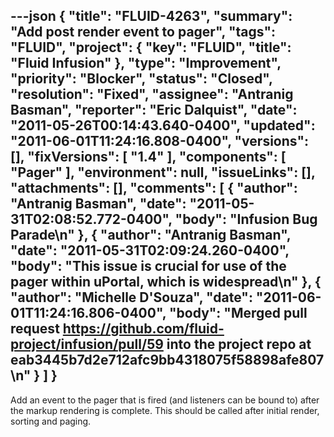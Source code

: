 ---json
{
  "title": "FLUID-4263",
  "summary": "Add post render event to pager",
  "tags": "FLUID",
  "project": {
    "key": "FLUID",
    "title": "Fluid Infusion"
  },
  "type": "Improvement",
  "priority": "Blocker",
  "status": "Closed",
  "resolution": "Fixed",
  "assignee": "Antranig Basman",
  "reporter": "Eric Dalquist",
  "date": "2011-05-26T00:14:43.640-0400",
  "updated": "2011-06-01T11:24:16.808-0400",
  "versions": [],
  "fixVersions": [
    "1.4"
  ],
  "components": [
    "Pager"
  ],
  "environment": null,
  "issueLinks": [],
  "attachments": [],
  "comments": [
    {
      "author": "Antranig Basman",
      "date": "2011-05-31T02:08:52.772-0400",
      "body": "Infusion Bug Parade\n"
    },
    {
      "author": "Antranig Basman",
      "date": "2011-05-31T02:09:24.260-0400",
      "body": "This issue is crucial for use of the pager within uPortal, which is widespread\n"
    },
    {
      "author": "Michelle D'Souza",
      "date": "2011-06-01T11:24:16.806-0400",
      "body": "Merged pull request <https://github.com/fluid-project/infusion/pull/59> into the project repo at eab3445b7d2e712afc9bb4318075f58898afe807\n"
    }
  ]
}
---
Add an event to the pager that is fired (and listeners can be bound to) after the markup rendering is complete. This should be called after initial render, sorting and paging.&#x20;

        